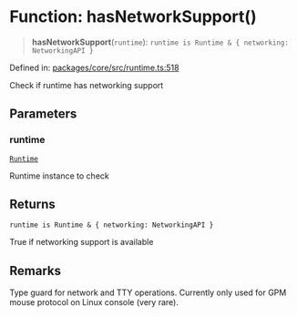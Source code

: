 # Function: hasNetworkSupport()

> **hasNetworkSupport**(`runtime`): `runtime is Runtime & { networking: NetworkingAPI }`

Defined in: [packages/core/src/runtime.ts:518](https://github.com/vdeantoni/unblessed/blob/cda5e27f3d59c079a4be779247045dff26f0e9d3/packages/core/src/runtime.ts#L518)

Check if runtime has networking support

## Parameters

### runtime

[`Runtime`](runtime.Interface.Runtime.md)

Runtime instance to check

## Returns

`runtime is Runtime & { networking: NetworkingAPI }`

True if networking support is available

## Remarks

Type guard for network and TTY operations. Currently only used for
GPM mouse protocol on Linux console (very rare).
